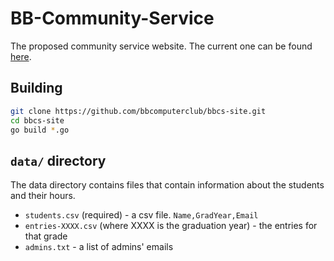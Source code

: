 # BB-Community-Service
The proposed community service website. The current one can be found [here](http://www2.blindbrook.org/test/zkcs/login.html).

## Building
```bash
git clone https://github.com/bbcomputerclub/bbcs-site.git
cd bbcs-site
go build *.go
```

## `data/` directory
The data directory contains files that contain information about the students and their hours.

* `students.csv` (required) - a csv file. `Name,GradYear,Email`
* `entries-XXXX.csv` (where XXXX is the graduation year) - the entries for that grade
* `admins.txt` - a list of admins' emails
